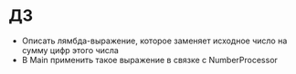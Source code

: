 # ДЗ

* Описать лямбда-выражение, которое заменяет исходное число на сумму цифр этого числа
* В Main применить такое выражение в связке с NumberProcessor